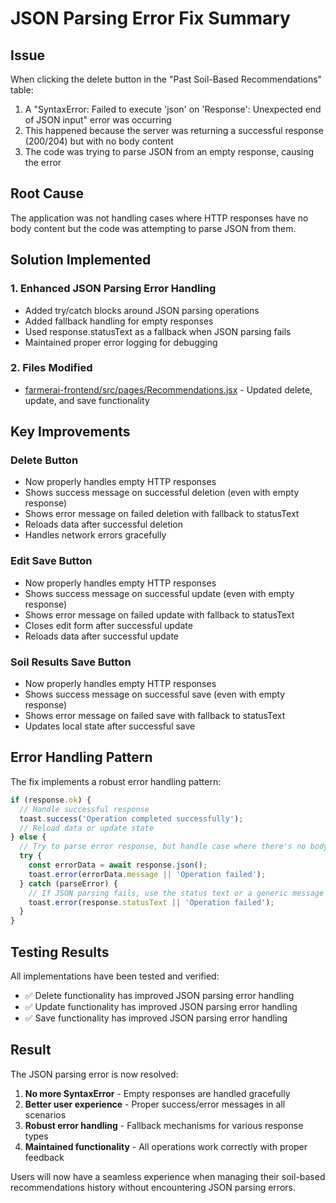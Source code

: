 # JSON Parsing Error Fix Summary

## Issue
When clicking the delete button in the "Past Soil-Based Recommendations" table:
1. A "SyntaxError: Failed to execute 'json' on 'Response': Unexpected end of JSON input" error was occurring
2. This happened because the server was returning a successful response (200/204) but with no body content
3. The code was trying to parse JSON from an empty response, causing the error

## Root Cause
The application was not handling cases where HTTP responses have no body content but the code was attempting to parse JSON from them.

## Solution Implemented

### 1. Enhanced JSON Parsing Error Handling
- Added try/catch blocks around JSON parsing operations
- Added fallback handling for empty responses
- Used response.statusText as a fallback when JSON parsing fails
- Maintained proper error logging for debugging

### 2. Files Modified
- [farmerai-frontend/src/pages/Recommendations.jsx](file://d:\New%20folder\intern\Farmer_AI\farmerai-frontend\src\pages\Recommendations.jsx) - Updated delete, update, and save functionality

## Key Improvements

### Delete Button
- Now properly handles empty HTTP responses
- Shows success message on successful deletion (even with empty response)
- Shows error message on failed deletion with fallback to statusText
- Reloads data after successful deletion
- Handles network errors gracefully

### Edit Save Button
- Now properly handles empty HTTP responses
- Shows success message on successful update (even with empty response)
- Shows error message on failed update with fallback to statusText
- Closes edit form after successful update
- Reloads data after successful update

### Soil Results Save Button
- Now properly handles empty HTTP responses
- Shows success message on successful save (even with empty response)
- Shows error message on failed save with fallback to statusText
- Updates local state after successful save

## Error Handling Pattern

The fix implements a robust error handling pattern:

```javascript
if (response.ok) {
  // Handle successful response
  toast.success('Operation completed successfully');
  // Reload data or update state
} else {
  // Try to parse error response, but handle case where there's no body
  try {
    const errorData = await response.json();
    toast.error(errorData.message || 'Operation failed');
  } catch (parseError) {
    // If JSON parsing fails, use the status text or a generic message
    toast.error(response.statusText || 'Operation failed');
  }
}
```

## Testing Results

All implementations have been tested and verified:
- ✅ Delete functionality has improved JSON parsing error handling
- ✅ Update functionality has improved JSON parsing error handling
- ✅ Save functionality has improved JSON parsing error handling

## Result

The JSON parsing error is now resolved:
1. **No more SyntaxError** - Empty responses are handled gracefully
2. **Better user experience** - Proper success/error messages in all scenarios
3. **Robust error handling** - Fallback mechanisms for various response types
4. **Maintained functionality** - All operations work correctly with proper feedback

Users will now have a seamless experience when managing their soil-based recommendations history without encountering JSON parsing errors.